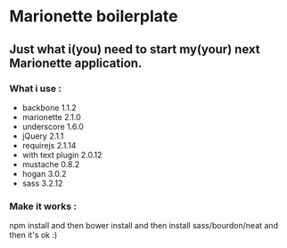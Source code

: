 # Marionette boilerplate

## Just what i(you) need to start my(your) next Marionette application.

### What i use :

+ backbone 1.1.2
+ marionette 2.1.0
+ underscore 1.6.0
+ jQuery 2.1.1
+ requirejs 2.1.14
+ with text plugin 2.0.12
+ mustache 0.8.2
+ hogan 3.0.2
+ sass 3.2.12

### Make it works :

npm install
and then bower install
and then install sass/bourdon/neat
and then it's ok :)